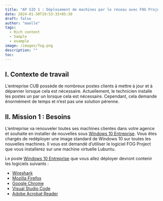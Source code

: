 ```yaml
---
title: "AP SIO 1 : Déploiement de machines par le réseau avec FOG Project"
date: 2024-01-30T19:53:33+05:30
draft: false
author: "maelle"
tags:
  - Rich content
  - Sample
  - example
image: /images/fog.png
description: ""
toc: 
---
```



## I. Contexte de travail

L’entreprise CUB possède de nombreux postes clients à mettre à jour et à dépanner lorsque cela est nécessaire. Actuellement, le technicien installe les postes un par un lorsque cela est nécessaire. Cependant, cela demande énormément de temps et n’est pas une solution pérenne.

## II. Mission 1 : Besoins

L’entreprise va renouveler toutes ses machines clientes dans votre agence et souhaite en installer de nouvelles sous [Windows 10 Entreprise](https://www.microsoft.com/fr-fr/evalcenter/download-windows-10-enterprise). Vous êtes chargés de redéployer une image standard de Windows 10 sur toutes les nouvelles machines. Il vous est demandé d’utiliser le logiciel FOG Project que vous installerez sur une machine virtuelle Lubuntu.

Le poste [Windows 10 Entreprise](https://www.microsoft.com/fr-fr/evalcenter/download-windows-10-enterprise) que vous allez déployer devront contenir les logiciels suivants :

- [Wireshark](https://www.wireshark.org/download.html)
- [Mozilla Firefox](https://www.mozilla.org/en-US/firefox/all/#product-desktop-release)
- [Google Chrome](https://www.google.com/chrome/)
- [Visual Studio Code](https://code.visualstudio.com/Download)
- [Adobe Acrobat Reader](https://get.adobe.com/fr/reader/otherversions)

